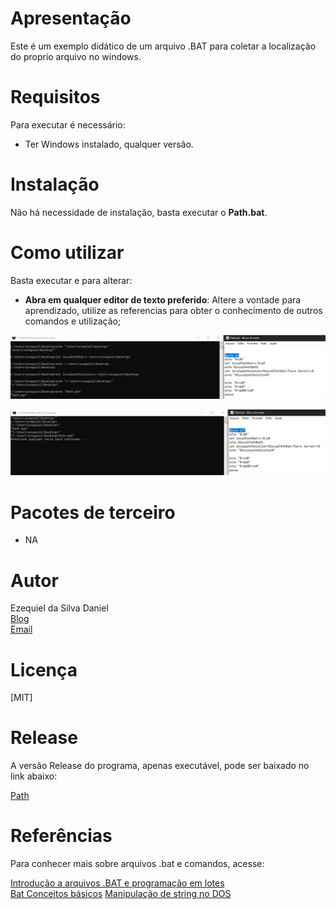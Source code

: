 # Apresentação

Este é um exemplo didático de um arquivo .BAT para coletar a localização do proprio arquivo no windows.

# Requisitos

Para executar é necessário:
* Ter Windows instalado, qualquer versão.


# Instalação

Não há necessidade de instalação, basta executar o **Path.bat**.

# Como utilizar

Basta executar e para alterar:  
* **Abra em qualquer editor de texto preferido**: Altere a vontade para aprendizado, utilize as referencias para obter o conhecimento de outros comandos e utilização;


![Tela](5.PNG)

![Tela2](6.PNG)


# Pacotes de terceiro

* NA


# Autor

Ezequiel da Silva Daniel  
[Blog](https://ezequieldaniel.wordpress.com/)  
[Email](ezequielsd@gmail.com)

# Licença

[MIT]


# Release

A versão Release do programa, apenas executável, pode ser baixado no link abaixo:


[Path](/Release/Path.bat)


# Referências

Para conhecer mais sobre arquivos .bat e comandos, acesse:

[Introdução a arquivos .BAT e programação em lotes](https://www.devmedia.com.br/introducao-a-arquivos-bat-e-programacao-em-lotes/24800)  
[Bat Conceitos básicos](https://purainfo.com.br/bat-conceitos-bsicos/)
[Manipulação de string no DOS](https://www.dostips.com/DtTipsStringManipulation.php)  
